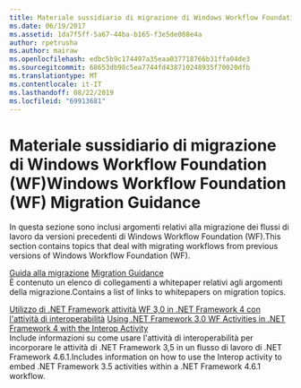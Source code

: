 ```yaml
---
title: Materiale sussidiario di migrazione di Windows Workflow Foundation (WF)
ms.date: 06/19/2017
ms.assetid: 1da7f5ff-5a67-44ba-b165-f3e5de008e4a
author: rpetrusha
ms.author: mairaw
ms.openlocfilehash: edbc5b9c174497a35eaa037718766b31ffa04de3
ms.sourcegitcommit: 68653db98c5ea7744fd438710248935f70020dfb
ms.translationtype: MT
ms.contentlocale: it-IT
ms.lasthandoff: 08/22/2019
ms.locfileid: "69913681"
---
```

# <a name="windows-workflow-foundation-wf-migration-guidance"></a><span data-ttu-id="6c8ec-102">Materiale sussidiario di migrazione di Windows Workflow Foundation (WF)</span><span class="sxs-lookup"><span data-stu-id="6c8ec-102">Windows Workflow Foundation (WF) Migration Guidance</span></span>

<span data-ttu-id="6c8ec-103">In questa sezione sono inclusi argomenti relativi alla migrazione dei flussi di lavoro da versioni precedenti di Windows Workflow Foundation (WF).</span><span class="sxs-lookup"><span data-stu-id="6c8ec-103">This section contains topics that deal with migrating workflows from previous versions of Windows Workflow Foundation (WF).</span></span>

<span data-ttu-id="6c8ec-104">[Guida alla migrazione](migration-guidance.md) </span><span class="sxs-lookup"><span data-stu-id="6c8ec-104">[Migration Guidance](migration-guidance.md) </span></span>  
<span data-ttu-id="6c8ec-105">È contenuto un elenco di collegamenti a whitepaper relativi agli argomenti della migrazione.</span><span class="sxs-lookup"><span data-stu-id="6c8ec-105">Contains a list of links to whitepapers on migration topics.</span></span>

<span data-ttu-id="6c8ec-106">[Utilizzo di .NET Framework attività WF 3,0 in .NET Framework 4 con l'attività di interoperabilità](net-framework-3-0-wf-in-net-framework-4-interop.md) </span><span class="sxs-lookup"><span data-stu-id="6c8ec-106">[Using .NET Framework 3.0 WF Activities in .NET Framework 4 with the Interop Activity](net-framework-3-0-wf-in-net-framework-4-interop.md) </span></span>  
<span data-ttu-id="6c8ec-107">Include informazioni su come usare l'attività di interoperabilità per incorporare le attività di .NET Framework 3,5 in un flusso di lavoro di .NET Framework 4.6.1.</span><span class="sxs-lookup"><span data-stu-id="6c8ec-107">Includes information on how to use the Interop activity to embed .NET Framework 3.5 activities within a .NET Framework 4.6.1 workflow.</span></span>
